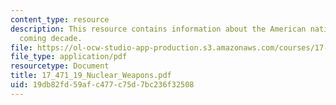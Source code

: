 ```yaml
---
content_type: resource
description: This resource contains information about the American national in the
  coming decade.
file: https://ol-ocw-studio-app-production.s3.amazonaws.com/courses/17-471-american-national-security-policy-fall-2002/19db82fd59afc477c75d7bc236f32508_17_471_19_Nuclear_Weapons.pdf
file_type: application/pdf
resourcetype: Document
title: 17_471_19_Nuclear_Weapons.pdf
uid: 19db82fd-59af-c477-c75d-7bc236f32508
---
```

